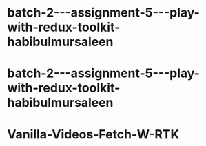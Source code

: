 # batch-2---assignment-5---play-with-redux-toolkit-habibulmursaleen
# batch-2---assignment-5---play-with-redux-toolkit-habibulmursaleen
# Vanilla-Videos-Fetch-W-RTK

